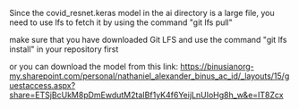 Since the covid_resnet.keras model in the ai directory is a large file, you need to use lfs to fetch it by using the command
"git lfs pull"

make sure that you have downloaded Git LFS and use the command "git lfs install" in your repository first

or you can download the model from this link:
https://binusianorg-my.sharepoint.com/personal/nathaniel_alexander_binus_ac_id/_layouts/15/guestaccess.aspx?share=ETSjBcUkM8pDmEwdutM2taIBf1yK4f6YeijLnUIoHg8h_w&e=IT8Zcx
